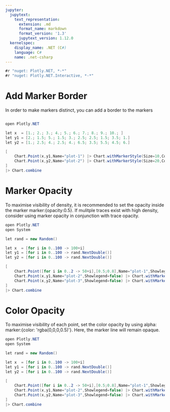 ```yaml
---
jupyter:
  jupytext:
    text_representation:
      extension: .md
      format_name: markdown
      format_version: '1.3'
      jupytext_version: 1.12.0
  kernelspec:
    display_name: .NET (C#)
    language: C#
    name: .net-csharp
---
```


```csharp dotnet_interactive={"language": "fsharp"}
#r "nuget: Plotly.NET, *-*"
#r "nuget: Plotly.NET.Interactive, *-*"

```

# Add Marker Border


In order to make markers distinct, you can add a border to the markers

```csharp dotnet_interactive={"language": "fsharp"}

open Plotly.NET

let x  = [1.; 2.; 3.; 4.; 5.; 6.; 7.; 8.; 9.; 10.; ]
let y1 = [2.; 1.5; 5.; 1.5; 3.; 2.5; 2.5; 1.5; 3.5; 1.]
let y2 = [1.; 2.5; 4.; 2.5; 4.; 6.5; 3.5; 5.5; 4.5; 6.]

[
    Chart.Point(x,y1,Name="plot-1") |> Chart.withMarkerStyle(Size=10,Color="deeppink",Symbol=StyleParam.Symbol.Cross);
    Chart.Point(x,y2,Name="plot-2") |> Chart.withMarkerStyle(Size=20,Color="blue",Symbol=StyleParam.Symbol.Diamond)
]
|> Chart.combine
```

# Marker Opacity


To maximise visibility of density, it is recommended to set the opacity inside the marker marker:{opacity:0.5}. If mulitple traces exist with high density, consider using marker opacity in conjunction with trace opacity.

```csharp dotnet_interactive={"language": "fsharp"}
open Plotly.NET
open System

let rand = new Random()

let x  = [for i in 0..100 -> 100+i]
let y1 = [for i in 0..100 -> rand.NextDouble()]
let y2 = [for i in 0..100 -> rand.NextDouble()]

[
    Chart.Point([for i in 0..2 -> 50+i],[0.5;0.8],Name="plot-1",Showlegend=false) |> Chart.withMarker(Marker.init(Size=150,Color="green",Opacity=0.5, Symbol=StyleParam.Symbol.Circle,Line=Line.init(Width=10.,Color="red")));
    Chart.Point(x,y1,Name="plot-2",Showlegend=false) |> Chart.withMarkerStyle(Size=25,Color="deeppink",Opacity=0.5, Symbol=StyleParam.Symbol.Circle);
    Chart.Point(x,y2,Name="plot-3",Showlegend=false) |> Chart.withMarkerStyle(Size=25,Color="blue",Opacity=0.5, Symbol=StyleParam.Symbol.Circle)
]
|> Chart.combine
```

# Color Opacity


To maximise visibility of each point, set the color opacity by using alpha: marker:{color: 'rgba(0,0,0,0.5)'}. Here, the marker line will remain opaque.

```csharp dotnet_interactive={"language": "fsharp"}
open Plotly.NET
open System

let rand = new Random()

let x  = [for i in 0..100 -> 100+i]
let y1 = [for i in 0..100 -> rand.NextDouble()]
let y2 = [for i in 0..100 -> rand.NextDouble()]

[
    Chart.Point([for i in 0..2 -> 50+i],[0.5;0.8],Name="plot-1",Showlegend=false) |> Chart.withMarker(Marker.init(Size=150,Color="rgba(17, 157, 255,0.5)",Opacity=0.5, Symbol=StyleParam.Symbol.Circle,Line=Line.init(Width=10.,Color="red")));
    Chart.Point(x,y1,Name="plot-2",Showlegend=false) |> Chart.withMarkerStyle(Size=25,Color="rgba(17, 157, 255,0.5)",Opacity=0.5, Symbol=StyleParam.Symbol.Circle);
    Chart.Point(x,y2,Name="plot-3",Showlegend=false) |> Chart.withMarkerStyle(Size=25,Color="rgba(17, 157, 255,0.5)",Opacity=0.5, Symbol=StyleParam.Symbol.Circle)
]
|> Chart.combine
```
